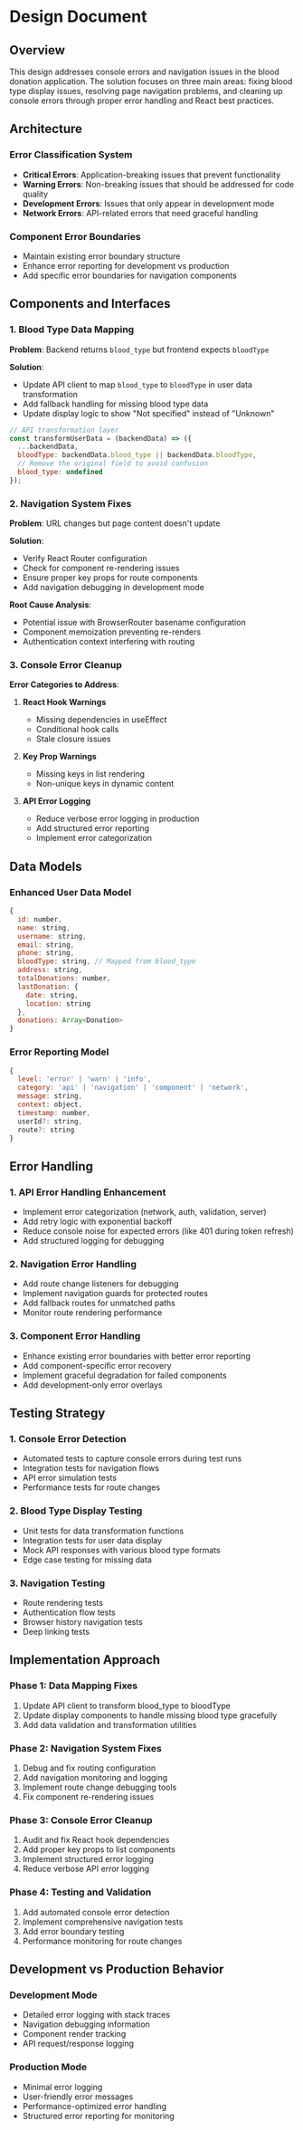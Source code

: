# Design Document

## Overview

This design addresses console errors and navigation issues in the blood donation application. The solution focuses on three main areas: fixing blood type display issues, resolving page navigation problems, and cleaning up console errors through proper error handling and React best practices.

## Architecture

### Error Classification System
- **Critical Errors**: Application-breaking issues that prevent functionality
- **Warning Errors**: Non-breaking issues that should be addressed for code quality
- **Development Errors**: Issues that only appear in development mode
- **Network Errors**: API-related errors that need graceful handling

### Component Error Boundaries
- Maintain existing error boundary structure
- Enhance error reporting for development vs production
- Add specific error boundaries for navigation components

## Components and Interfaces

### 1. Blood Type Data Mapping

**Problem**: Backend returns `blood_type` but frontend expects `bloodType`

**Solution**: 
- Update API client to map `blood_type` to `bloodType` in user data transformation
- Add fallback handling for missing blood type data
- Update display logic to show "Not specified" instead of "Unknown"

```javascript
// API transformation layer
const transformUserData = (backendData) => ({
  ...backendData,
  bloodType: backendData.blood_type || backendData.bloodType,
  // Remove the original field to avoid confusion
  blood_type: undefined
});
```

### 2. Navigation System Fixes

**Problem**: URL changes but page content doesn't update

**Solution**:
- Verify React Router configuration
- Check for component re-rendering issues
- Ensure proper key props for route components
- Add navigation debugging in development mode

**Root Cause Analysis**:
- Potential issue with BrowserRouter basename configuration
- Component memoization preventing re-renders
- Authentication context interfering with routing

### 3. Console Error Cleanup

**Error Categories to Address**:

1. **React Hook Warnings**
   - Missing dependencies in useEffect
   - Conditional hook calls
   - Stale closure issues

2. **Key Prop Warnings**
   - Missing keys in list rendering
   - Non-unique keys in dynamic content

3. **API Error Logging**
   - Reduce verbose error logging in production
   - Add structured error reporting
   - Implement error categorization

## Data Models

### Enhanced User Data Model
```javascript
{
  id: number,
  name: string,
  username: string,
  email: string,
  phone: string,
  bloodType: string, // Mapped from blood_type
  address: string,
  totalDonations: number,
  lastDonation: {
    date: string,
    location: string
  },
  donations: Array<Donation>
}
```

### Error Reporting Model
```javascript
{
  level: 'error' | 'warn' | 'info',
  category: 'api' | 'navigation' | 'component' | 'network',
  message: string,
  context: object,
  timestamp: number,
  userId?: string,
  route?: string
}
```

## Error Handling

### 1. API Error Handling Enhancement
- Implement error categorization (network, auth, validation, server)
- Add retry logic with exponential backoff
- Reduce console noise for expected errors (like 401 during token refresh)
- Add structured logging for debugging

### 2. Navigation Error Handling
- Add route change listeners for debugging
- Implement navigation guards for protected routes
- Add fallback routes for unmatched paths
- Monitor route rendering performance

### 3. Component Error Handling
- Enhance existing error boundaries with better error reporting
- Add component-specific error recovery
- Implement graceful degradation for failed components
- Add development-only error overlays

## Testing Strategy

### 1. Console Error Detection
- Automated tests to capture console errors during test runs
- Integration tests for navigation flows
- API error simulation tests
- Performance tests for route changes

### 2. Blood Type Display Testing
- Unit tests for data transformation functions
- Integration tests for user data display
- Mock API responses with various blood type formats
- Edge case testing for missing data

### 3. Navigation Testing
- Route rendering tests
- Authentication flow tests
- Browser history navigation tests
- Deep linking tests

## Implementation Approach

### Phase 1: Data Mapping Fixes
1. Update API client to transform blood_type to bloodType
2. Update display components to handle missing blood type gracefully
3. Add data validation and transformation utilities

### Phase 2: Navigation System Fixes
1. Debug and fix routing configuration
2. Add navigation monitoring and logging
3. Implement route change debugging tools
4. Fix component re-rendering issues

### Phase 3: Console Error Cleanup
1. Audit and fix React hook dependencies
2. Add proper key props to list components
3. Implement structured error logging
4. Reduce verbose API error logging

### Phase 4: Testing and Validation
1. Add automated console error detection
2. Implement comprehensive navigation tests
3. Add error boundary testing
4. Performance monitoring for route changes

## Development vs Production Behavior

### Development Mode
- Detailed error logging with stack traces
- Navigation debugging information
- Component render tracking
- API request/response logging

### Production Mode
- Minimal error logging
- User-friendly error messages
- Performance-optimized error handling
- Structured error reporting for monitoring